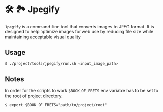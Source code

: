 # 🛠️ 🏞️ Jpegify

`Jpegify` is a command-line tool that converts images to JPEG format. It is designed to help optimize images for web use by reducing file size while maintaining acceptable visual quality.

## Usage

```bash
$ ./project/tools/jpegify/run.sh <input_image_path>
```

## Notes

In order for the scripts to work `$BOOK_OF_FRETS` env variable has to be set to the root of project directory.

```
$ export $BOOK_OF_FRETS="path/to/project/root"
```
